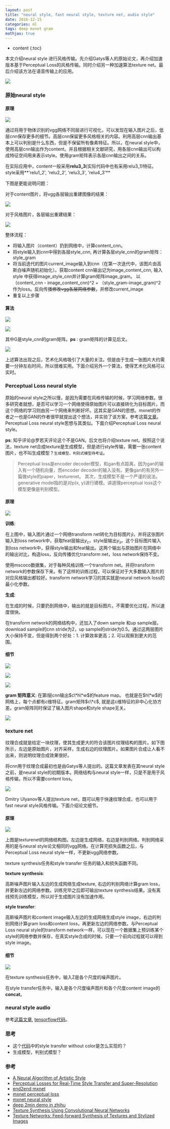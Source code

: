 ```yaml
---
layout: post
title: "neural style, fast neural style, texture net, audio style"
date: 2016-12-15
categories: ml
tags: deep mxnet gram
mathjax: true
---
```

* content
{:toc}

本文介绍neural style 进行风格传输。先介绍Gatys等人的原始论文，再介绍加速版本基于Perceptual Loss的风格传输。同时介绍另一种加速算法texture net。最后介绍该方法在语音传输上的应用。

![](http://vsooda.github.io/assets/neural_style/result.png)



### 原始neural style

#### 原理

![](http://vsooda.github.io/assets/neural_style/neural_style.png)

通过将用于物体识别的vgg网络不同层进行可视化，可以发现在输入图片之后，低层cnn保存更多的细节。高层cnn保留更多风格相关的内容。利用高层cnn输出基本上可以判别是什么东西，但是不保留所有像素特征。所以，在neural style中，使用高层cnn输出作为content。并且根据相关文献研究，用各层cnn输出可以构成特征空间用来表示style。使用gram矩阵表示各层cnn输出之间的关系。

在实际应用中，content一般采用**relu3\_3**(实际代码中也有采用relu3\_1)特征。style采用**'relu1\_2', 'relu2\_2', 'relu3\_3', 'relu4\_3'**

下图是更能说明问题：

对于content图片，将vgg各层输出重建图像的结果：

![](http://vsooda.github.io/assets/neural_style/content_in_cnn.png)


对于风格图片，各层输出重建结果：

![](http://vsooda.github.io/assets/neural_style/style_in_cnn.png)

整体流程：

* 将输入图片（content）扔到网络中，计算content_cnn。
* 将style输入到cnn中得到各层style_cnn, 再计算各层style_cnn的gram矩阵：style_gram
* 将当前迭代的图片current_image输入到cnn（在第一次迭代中，该图片由高斯白噪声随机初始化）。获取content cnn输出记为image_content_cnn, 输入style 中获得image_style_cnn并计算gram矩阵image_gram。 以（content_cnn - image_content_cnn)^2 + （style_gram-image_gram)^2作为loss。反向传播~~修改vgg各层网络参数~~，并修改current_image
* 重复以上步骤

#### 算法

![](http://vsooda.github.io/assets/neural_style/content_loss.png)


![](http://vsooda.github.io/assets/neural_style/style_loss.png)

其中G是style_cnn的gram矩阵。**ps** : gram矩阵的计算见后文。


![](http://vsooda.github.io/assets/neural_style/neural_style_loss.png)

上述算法出现之后，艺术化风格吸引了大量的关注。但是由于生成一张图片大约需要一分钟左右时间，所以很难实用。下面介绍另外一个算法，使得艺术化风格可以实时。

###  Perceptual Loss neural style

原始的neural style之所以慢，是因为需要在风格传输的时候，学习网络参数。很多研究者就想，是否可以学习一个网络使得原始图片可以直接转化为目标图片。而这个网络的学习则由另一个网络来判断好坏。这其实是GAN的思想。mxnet的作者之一也是GAN的作者很早就提出这个想法，并实验了该方案，参考这篇[文章](http://dmlc.ml/mxnet/2016/06/20/end-to-end-neural-style.html)。Perceptual Loss neural style思想与其类似。下面介绍Perceptual Loss neural style。

**ps**: 知乎评论@罗若天评论这个不是GAN。后文也将介绍texture net。按照这个说法，texture net合成texture是生成模型，但是进行style传输，需要一张content图片，也不叫生成模型？`生成模型，判别式模型待考证`。

> Perceptual loss是encoder decoder模型，和gan有点距离，因为gan的输入有一个随机向量，而encoder decoder的输入没有。更像gan的有另外一篇做style的paper，texturenet。
> 其次，生成模型不是一个严谨的说法。generative model指的是对p(x, y)进行建模。讲道理perceptual loss这个模型更像是判别模型。

#### 原理

![](http://vsooda.github.io/assets/neural_style/perceptual_loss_neural_style.png)

**训练**:

在上图中，输入图片通过一个网络transform net转化为目标图片$\hat{y}$。并将这张图片输入到loss network中，获取feat层输出$y_c$，style层输出$y_s$。这个目标图片输入到loss network中，获得style输出和feat输出。这两个输出与原始图片在网络中的输出对比，构造loss，反向传播优化transform net，loss network保持不变。

使用mscoco数据集，对于每种风格训练一个transform net。并将transform network的参数保存下来。有了这样的训练过程，可以保证对于大多数输入图片的对应风格输出都较好。transform network学习的其实就是neural network loss的最小化参数。

**生成**:

在生成的时候，只要扔到网络中，输出的就是目标图片。不需要优化过程，所以速度很快。

在transform network的网络结构中，还加入了down sample 和up sample层。download sample的cnn stride为2，up sample的stride为0.5。通过这两层图片大小保持不变，但是得到两个好处：1. 计算效率更高；2. 可以观察到更大的范围。

#### 细节

![](http://vsooda.github.io/assets/neural_style/feat_loss.png)

![](http://vsooda.github.io/assets/neural_style/gram.png)

![](http://vsooda.github.io/assets/neural_style/perceptual_style_loss.png)

**gram 矩阵意义**: 在第l层cnn输出$c\*h\*w$的feature map。 也就是在$h\*w$的网格上，每个点都有$c$维特征。gram矩阵$c\*c$,  就是这c维特征的非中心化协方差。gram矩阵同时保证了输入图片shape和style shape无关。

![](http://vsooda.github.io/assets/neural_style/style_transfer.png)


### texture net

纹理合成就是给定一块纹理，使其生成更大的符合该图片纹理结构的图片。如下图所示，左边是原始图片，对齐采样，生成右边的纹理图片。如果图片合成让人看不出来，则说明纹理合成效果很好。

将cnn用于纹理合成最初也是由Gatys等人提出的。这篇文章发表在其neural style之前，是neural style的初期版本。网络结构与neural style一样，只是不是用于风格传输，所以不需要content loss。

![](http://vsooda.github.io/assets/neural_style/texture_synthesis.png)



Dmitry Ulyanov等人提出texture net，既可以用于快速纹理合成，也可以用于fast neural style风格传输。下面介绍论文细节。

#### 原理

![](http://vsooda.github.io/assets/neural_style/texturenet.png)



上图是texturenet的网络结构图。左边是生成网络，右边是判别网络。判别网络采用的是与neural style论文相同的vgg网络。在计算完损失函数之后，与Perceptual Loss neural style一样，不更新vgg网络参数。

texture synthesis任务和style transfer 任务的输入和损失函数不同。

**texture synthesis**:

高斯噪声图片输入左边的生成网络生成texture, 右边的判别网络计算gram loss，并更新左边的网络参数。训练完毕之后即可输出texture synthesis结果。没有离线预先训练模型，所以对于生成图片没有加速作用。

**style transfer**:

高斯噪声图片和content image输入左边的生成网络生成style image，右边的判别网络计算gram loss和content loss，再更新左边的网络参数。与Perceptual Loss neural style的transform network一样，可以现在一个数据集上预训练某个style的网络参数并保存，在真实style合成的时候，只要一个前向过程就可以得到style image。



#### 细节

![](http://vsooda.github.io/assets/neural_style/texturenet_detail.png)

在texture synthesis任务中，输入Z是各个尺度的噪声图片。

在style transfer任务中，输入是各个尺度噪声图片和各个尺度content image的**concat**。


### neural style audio

参考[这篇文章](http://dmitryulyanov.github.io/audio-texture-synthesis-and-style-transfer/), [tensorflow代码](https://github.com/DmitryUlyanov/neural-style-audio-tf)。

### 思考

* 这个[代码](https://github.com/jcjohnson/neural-style)中的style transfer without color是怎么实现的？
* 生成模型，判别式模型？


### 参考

* [A Neural Algorithm of Artistic Style](http://arxiv.org/abs/1508.06576)
* [Perceptual Losses for Real-Time Style Transfer and Super-Resolution](https://arxiv.org/abs/1603.08155)
* [end2end mxnet](http://dmlc.ml/mxnet/2016/06/20/end-to-end-neural-style.html)
* [mxnet perceptual loss](https://github.com/zhaw/neural_style)
* [mxnet neural style](https://github.com/dmlc/mxnet/tree/master/example/neural-style)
* [deep 2min demo in zhihu](https://zhuanlan.zhihu.com/p/24205969?refer=gomxnet)
* [Texture Synthesis Using Convolutional Neural Networks](https://arxiv.org/abs/1505.07376)
* [Texture Networks: Feed-forward Synthesis of Textures and Stylized Images](http://arxiv.org/abs/1603.03417)
